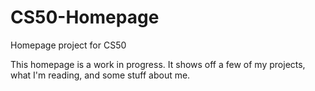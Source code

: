 # CS50-Homepage
Homepage project for CS50

This homepage is a work in progress. It shows off a few of my projects, what I'm reading, and some stuff about me.